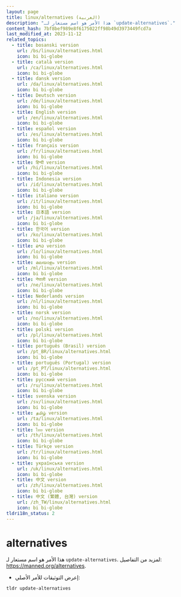 ```yaml
---
layout: page
title: linux/alternatives (العربية)
description: "هذا الأمر هو اسم مستعار لـ `update-alternatives`."
content_hash: 7bf8bef989e8f6175022ff98b49d3973449fcd7a
last_modified_at: 2023-11-12
related_topics:
  - title: bosanski version
    url: /bs/linux/alternatives.html
    icon: bi bi-globe
  - title: català version
    url: /ca/linux/alternatives.html
    icon: bi bi-globe
  - title: dansk version
    url: /da/linux/alternatives.html
    icon: bi bi-globe
  - title: Deutsch version
    url: /de/linux/alternatives.html
    icon: bi bi-globe
  - title: English version
    url: /en/linux/alternatives.html
    icon: bi bi-globe
  - title: español version
    url: /es/linux/alternatives.html
    icon: bi bi-globe
  - title: français version
    url: /fr/linux/alternatives.html
    icon: bi bi-globe
  - title: हिन्दी version
    url: /hi/linux/alternatives.html
    icon: bi bi-globe
  - title: Indonesia version
    url: /id/linux/alternatives.html
    icon: bi bi-globe
  - title: italiano version
    url: /it/linux/alternatives.html
    icon: bi bi-globe
  - title: 日本語 version
    url: /ja/linux/alternatives.html
    icon: bi bi-globe
  - title: 한국어 version
    url: /ko/linux/alternatives.html
    icon: bi bi-globe
  - title: ລາວ version
    url: /lo/linux/alternatives.html
    icon: bi bi-globe
  - title: മലയാളം version
    url: /ml/linux/alternatives.html
    icon: bi bi-globe
  - title: नेपाली version
    url: /ne/linux/alternatives.html
    icon: bi bi-globe
  - title: Nederlands version
    url: /nl/linux/alternatives.html
    icon: bi bi-globe
  - title: norsk version
    url: /no/linux/alternatives.html
    icon: bi bi-globe
  - title: polski version
    url: /pl/linux/alternatives.html
    icon: bi bi-globe
  - title: português (Brasil) version
    url: /pt_BR/linux/alternatives.html
    icon: bi bi-globe
  - title: português (Portugal) version
    url: /pt_PT/linux/alternatives.html
    icon: bi bi-globe
  - title: русский version
    url: /ru/linux/alternatives.html
    icon: bi bi-globe
  - title: svenska version
    url: /sv/linux/alternatives.html
    icon: bi bi-globe
  - title: தமிழ் version
    url: /ta/linux/alternatives.html
    icon: bi bi-globe
  - title: ไทย version
    url: /th/linux/alternatives.html
    icon: bi bi-globe
  - title: Türkçe version
    url: /tr/linux/alternatives.html
    icon: bi bi-globe
  - title: українська version
    url: /uk/linux/alternatives.html
    icon: bi bi-globe
  - title: 中文 version
    url: /zh/linux/alternatives.html
    icon: bi bi-globe
  - title: 中文 (繁體, 台灣) version
    url: /zh_TW/linux/alternatives.html
    icon: bi bi-globe
tldri18n_status: 2
---
```

# alternatives

هذا الأمر هو اسم مستعار لـ `update-alternatives`.
لمزيد من التفاصيل: <https://manned.org/alternatives>.

- إعرض التوثيقات للأمر الأصلي:

`tldr update-alternatives`
